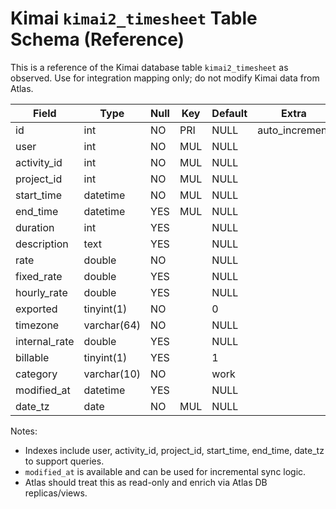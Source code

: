 # Kimai `kimai2_timesheet` Table Schema (Reference)

This is a reference of the Kimai database table `kimai2_timesheet` as observed. Use for integration mapping only; do not modify Kimai data from Atlas.

| Field         | Type          | Null | Key | Default | Extra          |
|---------------|---------------|------|-----|---------|----------------|
| id            | int           | NO   | PRI | NULL    | auto_increment |
| user          | int           | NO   | MUL | NULL    |                |
| activity_id   | int           | NO   | MUL | NULL    |                |
| project_id    | int           | NO   | MUL | NULL    |                |
| start_time    | datetime      | NO   | MUL | NULL    |                |
| end_time      | datetime      | YES  | MUL | NULL    |                |
| duration      | int           | YES  |     | NULL    |                |
| description   | text          | YES  |     | NULL    |                |
| rate          | double        | NO   |     | NULL    |                |
| fixed_rate    | double        | YES  |     | NULL    |                |
| hourly_rate   | double        | YES  |     | NULL    |                |
| exported      | tinyint(1)    | NO   |     | 0       |                |
| timezone      | varchar(64)   | NO   |     | NULL    |                |
| internal_rate | double        | YES  |     | NULL    |                |
| billable      | tinyint(1)    | YES  |     | 1       |                |
| category      | varchar(10)   | NO   |     | work    |                |
| modified_at   | datetime      | YES  |     | NULL    |                |
| date_tz       | date          | NO   | MUL | NULL    |                |

Notes:
- Indexes include user, activity_id, project_id, start_time, end_time, date_tz to support queries.
- `modified_at` is available and can be used for incremental sync logic.
- Atlas should treat this as read-only and enrich via Atlas DB replicas/views.

